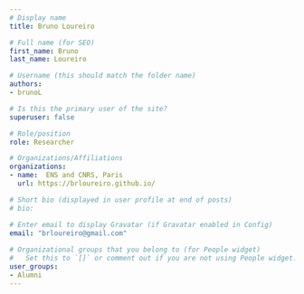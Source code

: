 ```yaml
---
# Display name
title: Bruno Loureiro

# Full name (for SEO)
first_name: Bruno
last_name: Loureiro

# Username (this should match the folder name)
authors:
- brunoL

# Is this the primary user of the site?
superuser: false

# Role/position
role: Researcher

# Organizations/Affiliations
organizations:
- name:  ENS and CNRS, Paris
  url: https://brloureiro.github.io/

# Short bio (displayed in user profile at end of posts)
# bio: 

# Enter email to display Gravatar (if Gravatar enabled in Config)
email: "brloureiro@gmail.com"
  
# Organizational groups that you belong to (for People widget)
#   Set this to `[]` or comment out if you are not using People widget.  
user_groups: 
- Alumni
---
```

